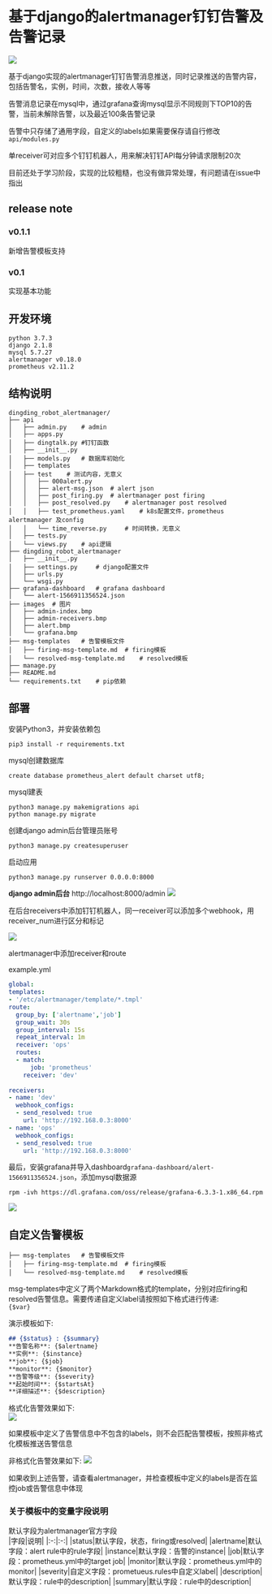 # 基于django的alertmanager钉钉告警及告警记录

![](images/grafana.jpg)

基于django实现的alertmanager钉钉告警消息推送，同时记录推送的告警内容，包括告警名，实例，时间，次数，接收人等等  

告警消息记录在mysql中，通过grafana查询mysql显示不同规则下TOP10的告警，当前未解除告警，以及最近100条告警记录  

告警中只存储了通用字段，自定义的labels如果需要保存请自行修改`api/modules.py`

单receiver可对应多个钉钉机器人，用来解决钉钉API每分钟请求限制20次

目前还处于学习阶段，实现的比较粗糙，也没有做异常处理，有问题请在issue中指出

## release note

### v0.1.1  
新增告警模板支持

### v0.1  
实现基本功能

## 开发环境

```
python 3.7.3
django 2.1.8
mysql 5.7.27
alertmanager v0.18.0
prometheus v2.11.2
```

## 结构说明

```
dingding_robot_alertmanager/
├── api
│   ├── admin.py	# admin
│   ├── apps.py
│   ├── dingtalk.py	#钉钉函数
│   ├── __init__.py
│   ├── models.py	# 数据库初始化
│   ├── templates
│   ├── test	# 测试内容，无意义
│   │   ├── 000alert.py
│   │   ├── alert-msg.json	# alert json
│   │   ├── post_firing.py	# alertmanager post firing
│   │   ├── post_resolved.py	# alertmanager post resolved
│   │   ├── test_prometheus.yaml	# k8s配置文件，prometheus alertmanager 及config
│   │   └── time_reverse.py		# 时间转换，无意义
│   ├── tests.py
│   └── views.py	# api逻辑
├── dingding_robot_alertmanager
│   ├── __init__.py
│   ├── settings.py		# django配置文件
│   ├── urls.py
│   └── wsgi.py
├── grafana-dashboard	# grafana dashboard
│   └── alert-1566911356524.json
├── images	# 图片
│   ├── admin-index.bmp
│   ├── admin-receivers.bmp
│   ├── alert.bmp
│   └── grafana.bmp
├── msg-templates   # 告警模板文件
│   ├── firing-msg-template.md  # firing模板
│   └── resolved-msg-template.md    # resolved模板
├── manage.py
├── README.md
└── requirements.txt	# pip依赖
```



## 部署

安装Python3，并安装依赖包

```
pip3 install -r requirements.txt
```

mysql创建数据库

```
create database prometheus_alert default charset utf8;
```

mysql建表

```
python3 manage.py makemigrations api
python manage.py migrate
```

创建django admin后台管理员账号

```shell
python3 manage.py createsuperuser
```

启动应用

```shell
python3 manage.py runserver 0.0.0.0:8000
```

**django admin后台** http://localhost:8000/admin
![](admin-index.jpg)

在后台receivers中添加钉钉机器人，同一receiver可以添加多个webhook，用receiver_num进行区分和标记

![](images/admin-receivers.jpg)

alertmanager中添加receiver和route

example.yml

```yaml
global:
templates: 
- '/etc/alertmanager/template/*.tmpl'
route:
  group_by: ['alertname','job']
  group_wait: 30s
  group_interval: 15s
  repeat_interval: 1m
  receiver: 'ops'
  routes:
  - match:
      job: 'prometheus'
    receiver: 'dev'
    
receivers:
- name: 'dev'
  webhook_configs:
  - send_resolved: true
    url: 'http://192.168.0.3:8000'
- name: 'ops'
  webhook_configs:
  - send_resolved: true
    url: 'http://192.168.0.3:8000'
```

最后，安装grafana并导入dashboard`grafana-dashboard/alert-1566911356524.json`，添加mysql数据源

```shell
rpm -ivh https://dl.grafana.com/oss/release/grafana-6.3.3-1.x86_64.rpm
```
![](images/grafana.jpg)


## 自定义告警模板

```
├── msg-templates   # 告警模板文件
│   ├── firing-msg-template.md  # firing模板
│   └── resolved-msg-template.md    # resolved模板
```
msg-templates中定义了两个Markdown格式的template，分别对应firing和resolved告警信息。需要传递自定义label请按照如下格式进行传递:  
`{$var}`  

演示模板如下:
```markdown
## {$status} : {$summary}  
**告警名称**: {$alertname}  
**实例**: {$instance}  
**job**: {$job}  
**monitor**: {$monitor}  
**告警等级**: {$severity}  
**起始时间**: {$startsAt}  
**详细描述**: {$description}  
```  
格式化告警效果如下:   
![](images/格式化告警.jpg)

如果模板中定义了告警信息中不包含的labels，则不会匹配告警模板，按照非格式化模板推送告警信息  

非格式化告警效果如下:
![](images/alert.jpg)

如果收到上述告警，请查看alertmanager，并检查模板中定义的labels是否在监控job或告警信息中体现  

### 关于模板中的变量字段说明
默认字段为alertmanager官方字段  
|字段|说明|
|:-:|:-:|
|status|默认字段，状态，firing或resolved|
|alertname|默认字段：alert rule中的rule字段|
|instance|默认字段：告警的instance|
|job|默认字段：prometheus.yml中的target job|
|monitor|默认字段：prometheus.yml中的monitor|
|severity|自定义字段：prometueus.rules中自定义label|
|description|默认字段：rule中的description|
|summary|默认字段：rule中的description|